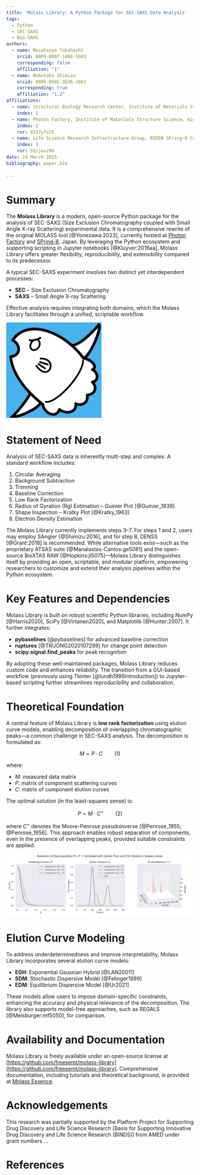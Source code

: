 ```yaml
---
title: 'Molass Library: A Python Package for SEC-SAXS Data Analysis'
tags:
  - Python
  - SEC-SAXS
  - Bio-SAXS
authors:
  - name: Masatsuyo Takahashi
    orcid: 0009-0007-1466-5563
    corresponding: false    
    affiliation: "1"
  - name: Nobutaka Shimizu
    orcid: 0000-0002-3636-1663
    corresponding: true
    affiliation: "1,2"
affiliations:
  - name: Structural Biology Research Center, Institute of Materials Structure Science, High Energy Accelerator Research Organization (KEK)
    index: 1
  - name: Photon Factory, Institute of Materials Structure Science, High Energy Accelerator Research Organization (KEK)
    index: 2
    ror: 0327y7e25
  - name: Life Science Research Infrastructure Group, RIKEN SPring-8 Center
    index: 3
    ror: 01sjwvz98
date: 24 March 2025
bibliography: paper.bib

---
```


# Summary

The **Molass Library** is a modern, open-source Python package for the analysis of SEC-SAXS (Size Exclusion Chromatography coupled with Small Angle X-ray Scattering) experimental data. It is a comprehensive rewrite of the original MOLASS tool [@Yonezawa:2023], currently hosted at [Photon Factory](https://pfwww.kek.jp/saxs/MOLASS.html) and [SPring-8](https://www.riken.jp/en/research/labs/rsc/rd_ts_sra/life_sci_res_infrastruct/index.html), Japan. By leveraging the Python ecosystem and supporting scripting in Jupyter notebooks [@Kluyver:2016aa], Molass Library offers greater flexibility, reproducibility, and extensibility compared to its predecessor.

A typical SEC-SAXS experiment involves two distinct yet interdependent processes:

* **SEC** – Size Exclusion Chromatography
* **SAXS** – Small Angle X-ray Scattering

Effective analysis requires integrating both domains, which the Molass Library facilitates through a unified, scriptable workflow.

![Logo of Molass Library designed by K. Yatabe](docs/_static/molass_256.png)

# Statement of Need

Analysis of SEC-SAXS data is inherently multi-step and complex. A standard workflow includes:

1. Circular Averaging
2. Background Subtraction
3. Trimming
4. Baseline Correction
5. Low Rank Factorization
6. Radius of Gyration (Rg) Estimation – Guinier Plot [@Guinier_1939]
7. Shape Inspection – Kratky Plot [@Kratky_1963]
8. Electron Density Estimation

The Molass Library currently implements steps 3–7. For steps 1 and 2, users may employ SAngler [@Shimizu:2016], and for step 8, DENSS [@Grant:2018] is recommended. While alternative tools exist—such as the proprietary ATSAS suite [@Manalastas-Cantos:ge5081] and the open-source BioXTAS RAW [@Hopkins:jl5075]—Molass Library distinguishes itself by providing an open, scriptable, and modular platform, empowering researchers to customize and extend their analysis pipelines within the Python ecosystem.

# Key Features and Dependencies

Molass Library is built on robust scientific Python libraries, including NumPy [@Harris2020], SciPy [@Virtanen2020], and Matplotlib [@Hunter:2007]. It further integrates:

* **pybaselines** [@pybaselines] for advanced baseline correction
* **ruptures** [@TRUONG2020107299] for change point detection
* **scipy.signal.find_peaks** for peak recognition

By adopting these well-maintained packages, Molass Library reduces custom code and enhances reliability. The transition from a GUI-based workflow (previously using Tkinter [@lundh1999introduction]) to Jupyter-based scripting further streamlines reproducibility and collaboration.

# Theoretical Foundation

A central feature of Molass Library is **low rank factorization** using elution curve models, enabling decomposition of overlapping chromatographic peaks—a common challenge in SEC-SAXS analysis. The decomposition is formulated as:

$$ M = P \cdot C \qquad (1) $$

where:

* $M$: measured data matrix
* $P$: matrix of component scattering curves
* $C$: matrix of component elution curves

The optimal solution (in the least-squares sense) is:

$$ P = M \cdot C^{+} \qquad (2) $$

where $C^{+}$ denotes the Moore-Penrose pseudoinverse [@Penrose_1955; @Penrose_1956]. This approach enables robust separation of components, even in the presence of overlapping peaks, provided suitable constraints are applied.

![Illustration of Decomposition using Simulated Data](docs/_static/simulated_data.png)

# Elution Curve Modeling

To address underdeterminedness and improve interpretability, Molass Library incorporates several elution curve models:

* **EGH**: Exponential Gaussian Hybrid [@LAN20011]
* **SDM**: Stochastic Dispersive Model [@Felinger1999]
* **EDM**: Equilibrium Dispersive Model [@Ur2021]

These models allow users to impose domain-specific constraints, enhancing the accuracy and physical relevance of the decomposition. The library also supports model-free approaches, such as REGALS [@Meisburger:mf5050], for comparison.

# Availability and Documentation

Molass Library is freely available under an open-source license at [https://github.com/freesemt/molass-library](https://github.com/freesemt/molass-library). Comprehensive documentation, including tutorials and theoretical background, is provided at [Molass Essence](https://freesemt.github.io/molass-essence/chapters/04/lowrank.html).

# Acknowledgements

This research was partially supported by the Platform Project for Supporting Drug Discovery and Life Science Research [Basis for Supporting Innovative Drug Discovery and Life Science Research (BINDS)] from AMED under grant numbers ...

# References

